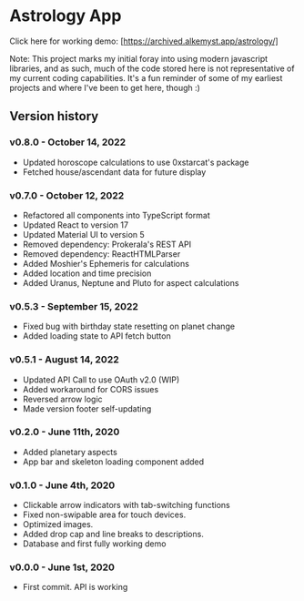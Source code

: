 # Astrology App

Click here for working demo: [https://archived.alkemyst.app/astrology/]

Note: This project marks my initial foray into using modern javascript libraries, and as such, much of the code stored here is not representative of my current coding capabilities. It's a fun reminder of some of my earliest projects and where I've been to get here, though :) 

## Version history

### v0.8.0 - October 14, 2022

- Updated horoscope calculations to use 0xstarcat's package
- Fetched house/ascendant data for future display

### v0.7.0 - October 12, 2022

- Refactored all components into TypeScript format
- Updated React to version 17
- Updated Material UI to version 5
- Removed dependency: Prokerala's REST API
- Removed dependency: ReactHTMLParser
- Added Moshier's Ephemeris for calculations
- Added location and time precision
- Added Uranus, Neptune and Pluto for aspect calculations

### v0.5.3 - September 15, 2022

- Fixed bug with birthday state resetting on planet change
- Added loading state to API fetch button

### v0.5.1 - August 14, 2022

- Updated API Call to use OAuth v2.0 (WIP)
- Added workaround for CORS issues
- Reversed arrow logic
- Made version footer self-updating

### v0.2.0 - June 11th, 2020

- Added planetary aspects
- App bar and skeleton loading component added

### v0.1.0 - June 4th, 2020

- Clickable arrow indicators with tab-switching functions
- Fixed non-swipable area for touch devices.
- Optimized images.
- Added drop cap and line breaks to descriptions.
- Database and first fully working demo

### v0.0.0 - June 1st, 2020

- First commit. API is working
